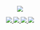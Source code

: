 <p align="center">
  <img src="https://cdn.discordapp.com/attachments/857714045251878972/977153774206476318/revenge_hotlinenct_dream.gif">
</p>

<p align="center">
  <a href="https://www.python.org">
    <img src="https://img.shields.io/badge/License-MIT-important">
    <img src="https://img.shields.io/badge/Node.js-v14.17.5-brightgreen">
    <img src="https://img.shields.io/badge/Lenguaje-JavaScript-yellow"
  </a>
  <a href="https://github.com/23Savagee/SatoriClear-Selfbot/">
    <img src="https://visitor-badge.laobi.icu/badge?page_id=23Savagee.SatoriClear-Selfbot" /></a>
    
  </a> 
